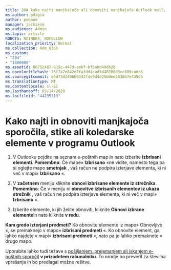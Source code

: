 ```yaml
---
title: 204 kako najti manjkajoče ali obnoviti manjkajoče Outlook mail, koledar ali stiki
ms.author: pdigia
author: pebaum
manager: jackiesm
ms.audience: Admin
ms.topic: article
ROBOTS: NOINDEX, NOFOLLOW
localization_priority: Normal
ms.collection: Adm_O365
ms.custom:
- "204"
- "1800008"
ms.assetid: 86752487-615c-447d-aebf-bf5abd49db20
ms.openlocfilehash: 75f7a7e842d8fafdd4cad3d48289d3cc609caec6
ms.sourcegitcommit: e6d73d240669342fde9d4d25b0ee2838b7e43965
ms.translationtype: MT
ms.contentlocale: sl-SI
ms.lasthandoff: 05/14/2020
ms.locfileid: "44235313"
---
```

# <a name="how-to-find-and-recover-missing-messages-contacts-or-calendar-items-in-outlook"></a>Kako najti in obnoviti manjkajoča sporočila, stike ali koledarske elemente v programu Outlook

1. V Outlooku pojdite na seznam e-poštnih map in nato izberite **izbrisani elementi**. **Pomembno**: Če mape» **Izbrisano** «ne vidite, namesto tega pa si oglejte mapo **smetnjak** , vaš račun ne podpira izterjave elementa, ki ni več v mapi» **Izbrisano** «.

2. V **začetnem** meniju kliknite **obnovi izbrisane elemente iz strežnika**. **Pomembno**: Če v meniju ni **obnovitve izbrisanih elementov iz ukaza strežnik** , vaš račun ne podpira izterjave elementa, ki ni več v mapi» **Izbrisano** «.

3. Izberite elemente, ki jih želite obnoviti, kliknite **Obnovi izbrane elemente**in nato kliknite **v redu**.

**Kam gredo izterjani predmeti?** Ko obnovite elemente iz mape» Obnovljivo «, se premaknejo v mapo» **izbrisani predmeti** «. Ko obnovite element, ga lahko najdete v mapi» **izbrisani predmeti** «, nato pa jo lahko premaknete v drugo mapo.

Uporabite lahko tudi težave s [pošiljanjem, prejemanjem ali iskanjem e-poštnih sporočil](https://aka.ms/SaRA-OutlookSendReceive) **v prizadetem računalniku**. To orodje bo preveril za številna vprašanja in bo predlagal možne rešitve.
